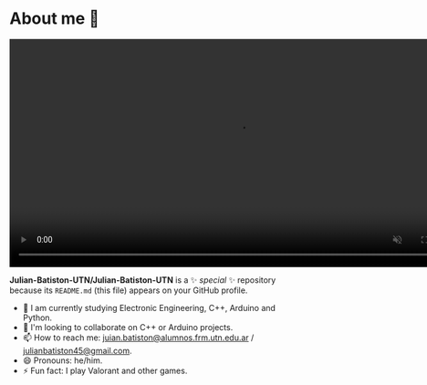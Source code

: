 # About me 👋

<div id="header" align="center">
  <video width="800" autoplay muted loop>
    <source src="https://github.com/Julian-Batiston-UTN/Julian-Batiston-UTN/blob/main/Banner%20Juli%C3%A1n%20Batist%C3%B3n%20-%20GitHub.mp4" type="video/mp4">
  </video>
</div>


**Julian-Batiston-UTN/Julian-Batiston-UTN** is a ✨ _special_ ✨ repository because its `README.md` (this file) appears on your GitHub profile.

- 🌱 I am currently studying Electronic Engineering, C++, Arduino and Python.
- 👯 I'm looking to collaborate on C++ or Arduino projects.
- 📫 How to reach me: juian.batiston@alumnos.frm.utn.edu.ar / julianbatiston45@gmail.com.
- 😄 Pronouns: he/him.
- ⚡ Fun fact: I play Valorant and other games.
